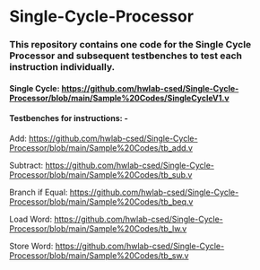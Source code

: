 # Single-Cycle-Processor

### This repository contains one code for the Single Cycle Processor and subsequent testbenches to test each instruction individually.


#### Single Cycle: https://github.com/hwlab-csed/Single-Cycle-Processor/blob/main/Sample%20Codes/SingleCycleV1.v

#### Testbenches for instructions: -

Add: https://github.com/hwlab-csed/Single-Cycle-Processor/blob/main/Sample%20Codes/tb_add.v

Subtract: https://github.com/hwlab-csed/Single-Cycle-Processor/blob/main/Sample%20Codes/tb_sub.v

Branch if Equal: https://github.com/hwlab-csed/Single-Cycle-Processor/blob/main/Sample%20Codes/tb_beq.v

Load Word: https://github.com/hwlab-csed/Single-Cycle-Processor/blob/main/Sample%20Codes/tb_lw.v

Store Word: https://github.com/hwlab-csed/Single-Cycle-Processor/blob/main/Sample%20Codes/tb_sw.v

